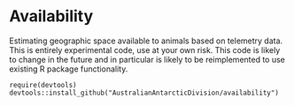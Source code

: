 # Availability

Estimating geographic space available to animals based on telemetry data. This is entirely experimental code, use at your own risk. This code is likely to change in the future and in particular is likely to be reimplemented to use existing R package functionality.


```
require(devtools)
devtools::install_github("AustralianAntarcticDivision/availability")
```
